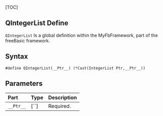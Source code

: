 [TOC]
## QIntegerList Define

`QIntegerList` Is a global definition within the MyFbFramework, part of the freeBasic framework.
## Syntax

```freeBasic
#define QIntegerList(__Ptr__) (*Cast(IntegerList Ptr,__Ptr__))
```

## Parameters

|Part|Type|Description|
| :------------ | :------------ | :------------ |
|`__Ptr__`|[``]|Required.|
